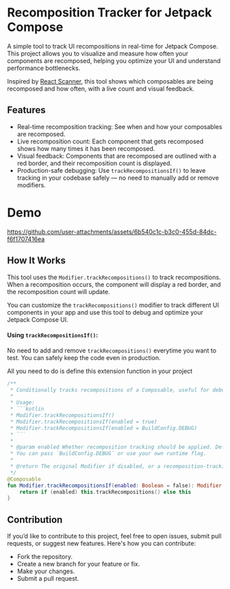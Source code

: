 # Recomposition Tracker for Jetpack Compose

A simple tool to track UI recompositions in real-time for Jetpack Compose. This project allows you to visualize and measure how often your components are recomposed, helping you optimize your UI and understand performance bottlenecks.

Inspired by [React Scanner](https://t.co/jyqyMp9SZ4), this tool shows which composables are being recomposed and how often, with a live count and visual feedback.

## Features

- Real-time recomposition tracking: See when and how your composables are recomposed.
- Live recomposition count: Each component that gets recomposed shows how many times it has been recomposed.
- Visual feedback: Components that are recomposed are outlined with a red border, and their recomposition count is displayed.
- Production-safe debugging: Use `trackRecompositionsIf()` to leave tracking in your codebase safely — no need to manually add or remove modifiers.

# Demo

https://github.com/user-attachments/assets/6b540c1c-b3c0-455d-84dc-f6f1707416ea


## How It Works
This tool uses the ```Modifier.trackRecompositions()``` to track recompositions. When a recomposition occurs, the component will display a red border, and the recomposition count will update.

You can customize the ```trackRecompositions()``` modifier to track different UI components in your app and use this tool to debug and optimize your Jetpack Compose UI.

#### Using `trackRecompositionsIf()`:
No need to add and remove `trackRecompositions()` everytime you want to test. You can safely keep the code even in production.

All you need to do is define this extension function in your project
~~~kotlin
/**
 * Conditionally tracks recompositions of a Composable, useful for debugging in development.
 *
 * Usage:
 * ```kotlin
 * Modifier.trackRecompositionsIf()
 * Modifier.trackRecompositionsIf(enabled = true)
 * Modifier.trackRecompositionsIf(enabled = BuildConfig.DEBUG)
 * ```
 *
 * @param enabled Whether recomposition tracking should be applied. Default is `false`.
 * You can pass `BuildConfig.DEBUG` or use your own runtime flag.
 *
 * @return The original Modifier if disabled, or a recomposition-tracking Modifier if enabled.
 */
@Composable
fun Modifier.trackRecompositionsIf(enabled: Boolean = false): Modifier {
    return if (enabled) this.trackRecompositions() else this
}
~~~


## Contribution
If you’d like to contribute to this project, feel free to open issues, submit pull requests, or suggest new features. Here's how you can contribute:

- Fork the repository.
- Create a new branch for your feature or fix.
- Make your changes.
- Submit a pull request.





